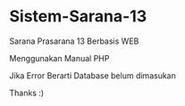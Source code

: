 # Sistem-Sarana-13

Sarana Prasarana 13 Berbasis WEB 

Menggunakan Manual PHP

Jika Error Berarti Database belum dimasukan

Thanks :)
